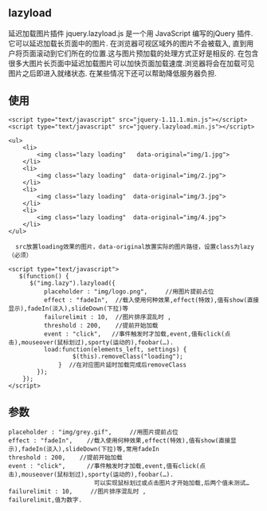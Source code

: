 ## lazyload
延迟加载图片插件
jquery.lazyload.js 是一个用 JavaScript 编写的jQuery 插件. 它可以延迟加载长页面中的图片. 在浏览器可视区域外的图片不会被载入,
直到用户将页面滚动到它们所在的位置.这与图片预加载的处理方式正好是相反的.
在包含很多大图片长页面中延迟加载图片可以加快页面加载速度.浏览器将会在加载可见图片之后即进入就绪状态. 在某些情况下还可以帮助降低服务器负担. 


## 使用
```
<script type="text/javascript" src="jquery-1.11.1.min.js"></script>
<script type="text/javascript" src="jquery.lazyload.min.js"></script>
```

```
<ul>
	<li>
		<img class="lazy loading"   data-original="img/1.jpg">
	</li>
	<li>
		<img class="lazy loading"  data-original="img/2.jpg">
	</li>
	<li>
		<img class="lazy loading"  data-original="img/3.jpg">
	</li>
	<li>
		<img class="lazy loading"  data-original="img/4.jpg">
	</li>
</ul>

  src放置loading效果的图片，data-original放置实际的图片路径，设置class为lazy（必须）
```
```
<script type="text/javascript">
   $(function() {
      $("img.lazy").lazyload({
          placeholder : "img/logo.png",     //用图片提前占位
          effect : "fadeIn",  //载入使用何种效果,effect(特效),值有show(直接显示),fadeIn(淡入),slideDown(下拉)等
          failurelimit : 10,  //图片排序混乱时 ,
          threshold : 200,    //提前开始加载
          event : "click",   //事件触发时才加载,event,值有click(点击),mouseover(鼠标划过),sporty(运动的),foobar(…).
          load:function(elements_left, settings) {  
                  $(this).removeClass("loading");  
              }  //在对应图片延时加载完成后removeClass
        });
    });
</script>
```

## 参数
```
placeholder : "img/grey.gif",     //用图片提前占位
effect : "fadeIn",    //载入使用何种效果,effect(特效),值有show(直接显示),fadeIn(淡入),slideDown(下拉)等,常用fadeIn
threshold : 200,    //提前开始加载
event : "click",      //事件触发时才加载,event,值有click(点击),mouseover(鼠标划过),sporty(运动的),foobar(…).
                        可以实现鼠标划过或点击图片才开始加载,后两个值未测试…
failurelimit : 10,     //图片排序混乱时 ,
failurelimit,值为数字.
```
